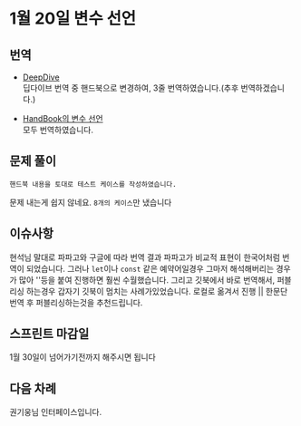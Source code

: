 # 1월 20일 변수 선언

## 번역
- [DeepDive](https://typescript-study.gitbooks.io/typescript-deep-dive-korea)  
딥다이브 번역 중 핸드북으로 변경하여, 3줄 번역하였습니다.(추후 번역하겠습니다.)

- [HandBook의 변수 선언](https://typescript-study.gitbooks.io/typescript-handbook-korea/pages/Variable%20Declarations.html)  
모두 번역하였습니다.

## 문제 풀이
`핸드북 내용을 토대로 테스트 케이스를 작성하였습니다.`

문제 내는게 쉽지 않네요. `8개의 케이스`만 냈습니다

## 이슈사항

현석님 말대로 파파고와 구글에 따라 번역 결과 파파고가 비교적 표현이 한국어처럼 번역이 되었습니다.
그러나 `let`이나 `const` 같은 예약어일경우 그마저 해석해버리는 경우가 많아 ''등을 붙여 진행하면 훨씬 수월했습니다.
그리고 깃북에서 바로 번역해서, 퍼블리싱 하는경우 갑자기 깃북이 멈치는 사례가있었습니다.
로컬로 옮겨서 진행 || 한문단 번역 후 퍼블리싱하는것을 추천드립니다.

## 스프린트 마감일
1월 30일이 넘어가기전까지 해주시면 됩니다

## 다음 차례

권기웅님 인터페이스입니다.
